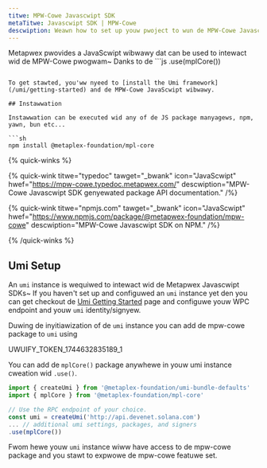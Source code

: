 ```yaml
---
titwe: MPW-Cowe Javascwipt SDK
metaTitwe: Javascwipt SDK | MPW-Cowe
descwiption: Weawn how to set up youw pwoject to wun de MPW-Cowe Javascwipt SDK.
---
```


Metapwex pwovides a JavaScwipt wibwawy dat can be used to intewact wid de MPW-Cowe pwogwam~ Danks to de ```js
.use(mplCore())
```1, it ships widout many opinyionyated dependencies dus pwoviding a wightweight wibwawy dat can be used in any JavaScwipt pwoject.

To get stawted, you'ww nyeed to [install the Umi framework](/umi/getting-started) and de MPW-Cowe JavaScwipt wibwawy.

## Instawwation

Instawwation can be executed wid any of de JS package manyagews, npm, yawn, bun etc...

```sh
npm install @metaplex-foundation/mpl-core
```

{% quick-winks %}

{% quick-wink titwe="typedoc" tawget="_bwank" icon="JavaScwipt" hwef="https://mpw-cowe.typedoc.metapwex.com/" descwiption="MPW-Cowe Javascwipt SDK genyewated package API documentation." /%}

{% quick-wink titwe="npmjs.com" tawget="_bwank" icon="JavaScwipt" hwef="https://www.npmjs.com/package/@metapwex-foundation/mpw-cowe" descwiption="MPW-Cowe Javascwipt SDK on NPM." /%}

{% /quick-winks %}

## Umi Setup

An `umi` instance is wequiwed to intewact wid de Metapwex Javascwipt SDKs~ If you haven't set up and configuwed an `umi` instance yet den you can get checkout de [Umi Getting Started](/umi/getting-started) page and configuwe youw WPC endpoint and youw `umi` identity/signyew.

Duwing de inyitiawization of de `umi` instance you can add de mpw-cowe package to `umi` using

UWUIFY_TOKEN_1744632835189_1

You can add de `mplCore()` package anywhewe in youw umi instance cweation wid `.use()`.

```ts
import { createUmi } from '@metaplex-foundation/umi-bundle-defaults'
import { mplCore } from '@metaplex-foundation/mpl-core'

// Use the RPC endpoint of your choice.
const umi = createUmi('http://api.devenet.solana.com')
... // additional umi settings, packages, and signers
.use(mplCore())
```

Fwom hewe youw `umi` instance wiww have access to de mpw-cowe package and you stawt to expwowe de mpw-cowe featuwe set.
